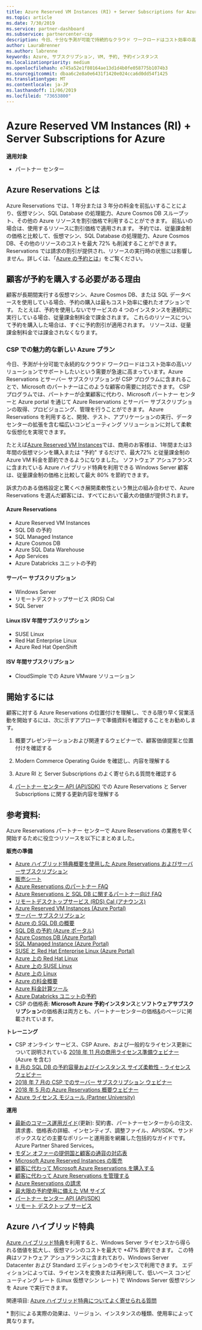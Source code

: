 ```yaml
---
title: Azure Reserved VM Instances (RI) + Server Subscriptions for Azure | パートナー センター
ms.topic: article
ms.date: 7/30/2019
ms.service: partner-dashboard
ms.subservice: partnercenter-csp
description: 今日、十分な予測が可能で持続的なクラウド ワークロードはコスト効率の高いソリューションでサポートしたいという需要が急速に高まっています。Azure RI と Server Subscriptions が CSP プログラムに含まれることで、パートナーはこのような顧客の需要に対応できます。 CSP プログラムでは、パートナーが企業顧客に代わり、Microsoft パートナー センターと Azure portal を通じて Azure RI と Server Subscriptions の取得、プロビジョニング、管理を行うことができます。
author: LauraBrenner
ms.author: labrenne
keywords: Azure, サブスクリプション, VM, 予約, 予約インスタンス
ms.localizationpriority: medium
ms.openlocfilehash: e745a52e1f80164ae13d1d4b0fe058775b1074b3
ms.sourcegitcommit: dbaa6c2e8a0e6431f1420e024cca6d0dd54f1425
ms.translationtype: MT
ms.contentlocale: ja-JP
ms.lasthandoff: 11/06/2019
ms.locfileid: "73653800"
---
```

<!-- Mike Aasen wrote and owns this topic -->

# <a name="azure-reserved-vm-instances-ri--server-subscriptions-for-azure"></a>Azure Reserved VM Instances (RI) + Server Subscriptions for Azure

**適用対象**

- パートナー センター
 
## <a name="what-are-azure-reservations"></a>Azure Reservations とは

Azure Reservations では、1 年分または 3 年分の料金を前払いすることにより、仮想マシン、SQL Database の処理能力、Azure Cosmos DB スループット、その他の Azure リソースを割引価格で利用することができます。 前払いの場合は、使用するリソースに割引価格で適用されます。 予約では、従量課金制の価格と比較して、仮想マシン、SQL Database の処理能力、Azure Cosmos DB、その他のリソースのコストを最大 72% も削減することができます。 Reservations では請求の割引が提供され、リソースの実行時の状態には影響しません。詳しくは、「[Azure の予約とは](https://docs.microsoft.com/azure/billing/billing-save-compute-costs-reservations)」をご覧ください。

## <a name="why-should-customers-buy-a-reservation"></a>顧客が予約を購入する必要がある理由

顧客が長期間実行する仮想マシン、Azure Cosmos DB、または SQL データベースを使用している場合、予約の購入は最もコスト効率に優れたオプションです。 たとえば、予約を使用しないでサービスの 4 つのインスタンスを連続的に実行している場合、従量課金制料金で課金されます。 これらのリソースについて予約を購入した場合は、すぐに予約割引が適用されます。 リソースは、従量課金制料金では課金されなくなります。

 
### <a name="compelling-new-azure-offer-in-csp"></a>CSP での魅力的な新しい Azure プラン 

今日、予測が十分可能で永続的なクラウド ワークロードはコスト効率の高いソリューションでサポートしたいという需要が急速に高まっています。Azure Reservations とサーバー サブスクリプションが CSP プログラムに含まれることで、Microsoft のパートナーはこのような顧客の需要に対応できます。 CSP プログラムでは、パートナーが企業顧客に代わり、Microsoft パートナー センターと Azure portal を通じて Azure Reservations とサーバー サブスクリプションの取得、プロビジョニング、管理を行うことができます。 Azure Reservations を利用すると、開発、テスト、アプリケーションの実行、データセンターの拡張を含む幅広いコンピューティング ソリューションに対して柔軟な仮想化を実現できます。 

たとえば[Azure Reserved VM Instances](https://azure.microsoft.com/pricing/reserved-vm-instances/)では、商用のお客様は、1年間または3年間の仮想マシンを購入または "予約" するだけで、最大72% と従量課金制の Azure VM 料金を節約できるようになりました。 ソフトウェア アシュアランスに含まれている Azure ハイブリッド特典を利用できる Windows Server 顧客は、従量課金制の価格と比較して最大 80% を節約できます。 

訴求力のある価格設定と驚くべき展開柔軟性という無比の組み合わせで、Azure Reservations を選んだ顧客には、すべてにおいて最大の価値が提供されます。

#### <a name="azure-reservations"></a>Azure Reservations
-   Azure Reserved VM Instances
-   SQL DB の予約
-   SQL Managed Instance
-   Azure Cosmos DB
-   Azure SQL Data Warehouse
-   App Services
-   Azure Databricks ユニットの予約

#### <a name="server-subscriptions"></a>サーバー サブスクリプション
-   Windows Server
-   リモートデスクトップサービス (RDS) Cal
-   SQL Server

#### <a name="linux-isv-annual-subscriptions"></a>Linux ISV 年間サブスクリプション
-   SUSE Linux
-   Red Hat Enterprise Linux
-   Azure Red Hat OpenShift

#### <a name="isv-annual-subscriptions"></a>ISV 年間サブスクリプション
-   CloudSimple での Azure VMware ソリューション

## <a name="getting-started"></a>開始するには

顧客に対する Azure Reservations の位置付けを理解し、できる限り早く営業活動を開始するには、次に示すアプローチで準備資料を確認することをお勧めします。

1.  概要プレゼンテーションおよび関連するウェビナーで、顧客価値提案と位置付けを確認する

2.  Modern Commerce Operating Guide を確認し、内容を理解する

5.  Azure RI と Server Subscriptions のよく寄せられる質問を確認する

6.  [パートナー センター API (API/SDK)](https://docs.microsoft.com/partner-center/develop/purchase-azure-reserved-vm-instances) での Azure Reservations と Server Subscriptions に関する更新内容を理解する

## <a name="resources"></a>参考資料: 

Azure Reservations パートナー センターで Azure Reservations の業務を早く開始するために役立つリソースを以下にまとめました。 

**販売の準備**

- [Azure ハイブリッド特典概要を使用した Azure Reservations およびサーバーサブスクリプション](https://assetsprod.microsoft.com/Azure-reservations-and-server-subscriptions-with-azure-hybrid-benefit.pptx)
- [販売シート](https://assetsprod.microsoft.com/mpn/Azure-RI-Sales-Sheet-CSP.pdf)
- [Azure Reservations のパートナー FAQ](https://assetsprod.microsoft.com/Partner-faq-for-azure-reservations.docx)
- [Azure Reservations と SQL DB に関するパートナー向け FAQ](https://assetsprod.microsoft.com/Partner-faq-for-azure-reservations-sql-db.docx)
- [リモートデスクトップサービス (RDS) Cal (アナウンス)](https://cloudblogs.microsoft.com/windowsserver/2018/10/03/remote-desktop-services-2019-generally-available-with-windows-server-2019/)
- [Azure Reserved VM Instances (Azure Portal)](https://docs.microsoft.com/azure/virtual-machines/windows/prepay-reserved-vm-instances)
- [サーバー サブスクリプション](https://docs.microsoft.com/partner-center/csp-software-subscriptions)
- [Azure の SQL DB の概要](https://assetsprod.microsoft.com/Sql-db-in-azure-overview.pptx)
- [SQL DB の予約 (Azure ポータル)](https://docs.microsoft.com/azure/sql-database/sql-database-reserved-capacity)
- [Azure Cosmos DB (Azure Portal)](https://docs.microsoft.com/azure/cosmos-db/cosmos-db-reserved-capacity)
- [SQL Managed Instance (Azure Portal)](https://docs.microsoft.com/azure/sql-database/sql-database-managed-instance)
- [SUSE と Red Hat Enterprise Linux (Azure Portal)](https://docs.microsoft.com/azure/virtual-machines/linux/prepay-suse-software-charges)
- [Azure 上の Red Hat Linux](https://azure.com/redhat)
- [Azure 上の SUSE Linux](https://azure.microsoft.com/overview/linux-on-azure/suse/)
- [Azure 上の Linux](https://azure.microsoft.com/overview/linux-on-azure/)
- [Azure の料金概要](https://azure.microsoft.com/pricing/)
- [Azure 料金計算ツール](https://azure.microsoft.com/pricing/calculator)
- [Azure Databricks ユニットの予約](https://docs.microsoft.com/azure/billing/billing-prepay-databricks-reserved-capacity)
- CSP の価格表: **Microsoft Azure 予約インスタンス**と**ソフトウェアサブスクリプション**の価格表は両方とも、パートナーセンターの価格[&](https://partner.microsoft.com/pcv/sales)のページに掲載されています。


**トレーニング**

- CSP オンライン サービス、CSP Azure、および一般的なライセンス更新について説明されている [2018 年 11 月の商用ライセンス準備ウェビナー](https://na01.safelinks.protection.outlook.com/?url=https%3A%2F%2Fcommercial-licensing.eventbuilder.com%2F%3Flandingpageid%3DV0Bx6L&data=02%7C01%7Cv-oumaki%40microsoft.com%7C96e24687952242e1ff0c08d62ada13f3%7C72f988bf86f141af91ab2d7cd011db47%7C1%7C0%7C636743513471330495&sdata=DjPAKnW%2BpVekRS3Zngy2uwAkTpU4z1O%2Fh56NuTOmCzM%3D&reserved=0) (Azure を含む)
- [8 月の SQL DB の予約容量およびインスタンス サイズ柔軟性 - ライセンス ウェビナー](https://commercial-licensing.eventbuilder.com/view?eventid=d0t9g4)
- [2018 年 7 月の CSP でのサーバー サブスクリプション ウェビナー](https://commercial-licensing.eventbuilder.com/Server_Subscriptions_in_CSP_P2_July)
- [2018 年 5 月の Azure Reservations 概要ウェビナー](https://commercial-licensing.eventbuilder.com/Reserved_Instances_in_CSP_May_Option_1)
- [Azure ライセンス モジュール (Partner University)](https://aka.ms/azure_partner_licensing)

**運用**

- [最新のコマース運用ガイド](https://assetsprod.microsoft.com/mpn/Partner-Center-Modern-Commerce-Operating-Guide.docx)(更新): 契約書、パートナーセンターからの注文、請求書、価格表の詳細、インセンティブ、調整ファイル、API/SDK、サンドボックスなどの主要なポリシーと運用面を網羅した包括的なガイドです。Azure Partner Shared Services。
- [モダン オファーの提供国と顧客の通貨の対応表](https://assetsprod.microsoft.com/modern-offers-country-currency-availability.xlsx)
- [Microsoft Azure Reserved Instances の販売](https://go.microsoft.com/fwlink/?linkid=872806)
- [顧客に代わって Microsoft Azure Reservations を購入する](https://go.microsoft.com/fwlink/?linkid=872807)
- [顧客に代わって Azure Reservations を管理する](https://go.microsoft.com/fwlink/?linkid=872808)
- [Azure Reservations の請求](https://go.microsoft.com/fwlink/?linkid=872809)
- [最大限の予約使用に備えた VM サイズ](https://go.microsoft.com/fwlink/?linkid=872810)
- [パートナー センター API (API/SDK)](https://docs.microsoft.com/partner-center/develop/purchase-azure-reserved-vm-instances)
- [リモート デスクトップ サービス](https://docs.microsoft.com/windows-server/remote/remote-desktop-services/welcome-to-rds)

## <a name="azure-hybrid-benefit"></a>Azure ハイブリッド特典

[Azure ハイブリッド特典](https://azure.microsoft.com/pricing/hybrid-benefit)を利用すると、Windows Server ライセンスから得られる価値を拡大し、仮想マシンのコストを最大で *47% 節約できます。 この特典はソフトウェア アシュアランスに含まれており、Windows Server Datacenter および Standard エディションのライセンスで利用できます。 エディションによっては、ライセンスを変換または再利用して、低いベース コンピューティング レート (Linux 仮想マシン レート) で Windows Server 仮想マシンを Azure で実行できます。

関連項目: [Azure ハイブリッド特典についてよく寄せられる質問](https://azure.microsoft.com/pricing/hybrid-benefit/faq/)

\* 割引による実際の効果は、リージョン、インスタンスの種類、使用率によって異なります。
